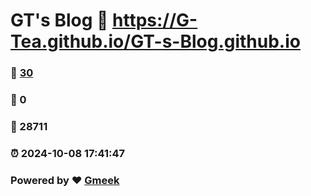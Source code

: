 # GT's Blog :link: https://G-Tea.github.io/GT-s-Blog.github.io 
### :page_facing_up: [30](https://G-Tea.github.io/GT-s-Blog.github.io/tag.html) 
### :speech_balloon: 0 
### :hibiscus: 28711 
### :alarm_clock: 2024-10-08 17:41:47 
### Powered by :heart: [Gmeek](https://github.com/Meekdai/Gmeek)
